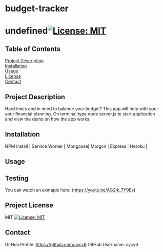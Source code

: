 # budget-tracker

# undefined[![License: MIT](https://img.shields.io/badge/License-MIT-yellow.svg)](https://opensource.org/licenses/MIT)
## Table of Contents  
[Project Description](#Project-Description)  
[Installation](#Installation)  
[Usage](#Usage)     
[License](#Project-License)  
[Contact](#Contact)  
## Project Description
Hard times and in need to balance your budget? This app will help with your your financial planning. On terminal type node server.js to start application and view the demo on how the app works.
## Installation
NPM Install | Service Worker | Mongoose| Morgon | Express | Heroku |
## Usage

## Testing
You can watch an exmaple here: (https://youtu.be/AG2Ik_7Y9Es)

## Project License
MIT
[![License: MIT](https://img.shields.io/badge/License-MIT-yellow.svg)](https://opensource.org/licenses/MIT)
## Contact
GitHub Profile: https://github.com/cycy6
GitHub Username: cycy6